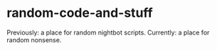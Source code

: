 # random-code-and-stuff

Previously: a place for random nightbot scripts.
Currently: a place for random nonsense.
